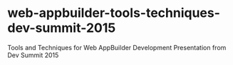 # web-appbuilder-tools-techniques-dev-summit-2015
Tools and Techniques for Web AppBuilder Development Presentation from Dev Summit 2015
